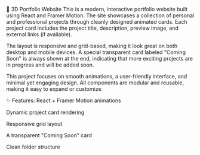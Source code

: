 🚀 3D Portfolio Website
This is a modern, interactive portfolio website built using React and Framer Motion. The site showcases a collection of personal and professional projects through cleanly designed animated cards. Each project card includes the project title, description, preview image, and external links (if available).

The layout is responsive and grid-based, making it look great on both desktop and mobile devices. A special transparent card labeled "Coming Soon" is always shown at the end, indicating that more exciting projects are in progress and will be added soon.

This project focuses on smooth animations, a user-friendly interface, and minimal yet engaging design. All components are modular and reusable, making it easy to expand or customize.

✨ Features:
React + Framer Motion animations

Dynamic project card rendering

Responsive grid layout

A transparent "Coming Soon" card

Clean folder structure

